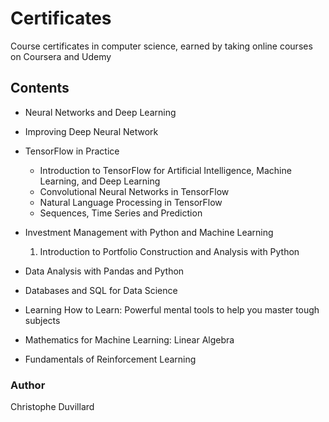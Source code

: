 # Certificates
 Course certificates in computer science, earned by taking online courses on Coursera and Udemy

## Contents

- Neural Networks and Deep Learning
- Improving Deep Neural Network

- TensorFlow in Practice
  - Introduction to TensorFlow for Artificial Intelligence, Machine Learning, and Deep Learning 
  - Convolutional Neural Networks in TensorFlow
  - Natural Language Processing in TensorFlow
  - Sequences, Time Series and Prediction

- Investment Management with Python and Machine Learning
  1) Introduction to Portfolio Construction and Analysis with Python
 
- Data Analysis with Pandas and Python

- Databases and SQL for Data Science

- Learning How to Learn: Powerful mental tools to help you master tough subjects

- Mathematics for Machine Learning: Linear Algebra

- Fundamentals of Reinforcement Learning


### Author
Christophe Duvillard
